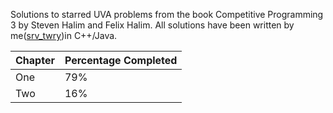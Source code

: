 Solutions to starred UVA problems from the book Competitive Programming 3 by Steven Halim and Felix Halim.
All solutions have been written by me([srv_twry](http://uhunt.felix-halim.net/id/858493))in C++/Java.

| Chapter | Percentage Completed |
|---|---|
| One | 79% |
| Two | 16% |
